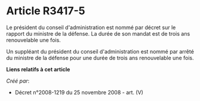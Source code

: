 # Article R3417-5

Le président du conseil d'administration est nommé par décret sur le rapport du ministre de la défense. La durée de son
mandat est de trois ans renouvelable une fois.

Un suppléant du président du conseil d'administration est nommé par arrêté du ministre de la défense pour une durée de trois
ans renouvelable une fois.

**Liens relatifs à cet article**

_Créé par_:

  - Décret n°2008-1219 du 25 novembre 2008 - art. (V)

